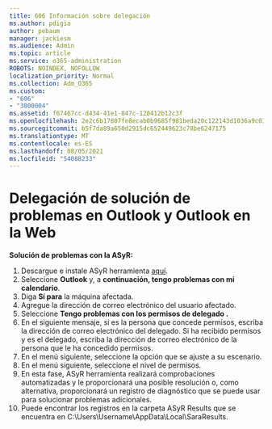 ```yaml
---
title: 606 Información sobre delegación
ms.author: pdigia
author: pebaum
manager: jackiesm
ms.audience: Admin
ms.topic: article
ms.service: o365-administration
ROBOTS: NOINDEX, NOFOLLOW
localization_priority: Normal
ms.collection: Adm_O365
ms.custom:
- "606"
- "3800004"
ms.assetid: f67467cc-d434-41e1-847c-120412b12c3f
ms.openlocfilehash: 2e2c6b17807fe8ecab0b9685f981beda20c122143d1036a9c03075552c5ca897
ms.sourcegitcommit: b5f7da89a650d2915dc652449623c78be6247175
ms.translationtype: MT
ms.contentlocale: es-ES
ms.lasthandoff: 08/05/2021
ms.locfileid: "54088233"
---
```

# <a name="troubleshooting-delegation-in-outlook-and-outlook-on-the-web"></a>Delegación de solución de problemas en Outlook y Outlook en la Web

**Solución de problemas con la ASyR:**

1. Descargue e instale ASyR herramienta [aquí](https://aka.ms/SaRA-SkypeForBusinessSignIn).
1. Seleccione **Outlook** y, a **continuación, tengo problemas con mi calendario**.
1. Diga **Sí para** la máquina afectada.
1. Agregue la dirección de correo electrónico del usuario afectado.
1. Seleccione **Tengo problemas con los permisos de delegado .**
1. En el siguiente mensaje, si es la persona que concede permisos, escriba la dirección de correo electrónico del delegado. Si ha recibido permisos y es el delegado, escriba la dirección de correo electrónico de la persona que le ha concedido permisos.
1. En el menú siguiente, seleccione la opción que se ajuste a su escenario.
1. En el menú siguiente, seleccione el nivel de permisos.
1. En esta fase, ASyR herramienta realizará comprobaciones automatizadas y le proporcionará una posible resolución o, como alternativa, proporcionará un registro de diagnóstico que se puede usar para solucionar problemas adicionales.
1. Puede encontrar los registros en la carpeta ASyR Results que se encuentra en C:\Users\Username\AppData\Local\SaraResults.
